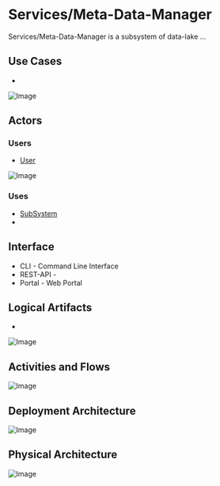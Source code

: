 # Services/Meta-Data-Manager

Services/Meta-Data-Manager is a subsystem of data-lake ...

## Use Cases

* 

![Image](./Solution/Services/Meta-Data-Manager/UseCases.png)

## Actors

### Users 

* [User](User)

![Image](./Solution/Services/Meta-Data-Manager/UserInteraction.png)

### Uses

* [SubSystem](./Solution/Services/Meta-Data-Manager/SubSystem-Meta-Data-Manager.md)
* 

## Interface

* CLI - Command Line Interface
* REST-API - 
* Portal - Web Portal

## Logical Artifacts

*

![Image](./Solution/Services/Meta-Data-Manager/Logical.png)

## Activities and Flows 

![Image](./Solution/Services/Meta-Data-Manager/Process.png)

## Deployment Architecture

![Image](./Solution/Services/Meta-Data-Manager/Deployment.png)

## Physical Architecture

![Image](./Solution/Services/Meta-Data-Manager/Physical.png)

